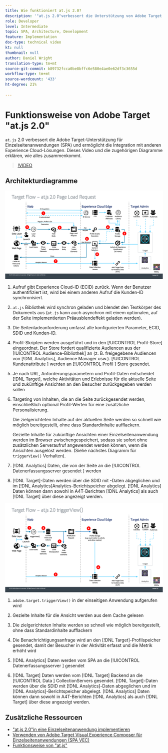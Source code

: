 ```yaml
---
title: Wie funktioniert at.js 2.0?
description: '"at.js 2.0"verbessert die Unterstützung von Adobe Target für Einzelseitenanwendungen (SPA) und ermöglicht die Integration mit anderen Experience Cloud-Lösungen. Dieses Video und die zugehörigen Diagramme erklären, wie alles zusammenkommt.'
role: Developer
level: Intermediate
topic: SPA, Architecture, Development
feature: Implementation
doc-type: technical video
kt: null
thumbnail: null
author: Daniel Wright
translation-type: tm+mt
source-git-commit: b89732fcca0be8bffc6e580e4ae0e62df3c3655d
workflow-type: tm+mt
source-wordcount: '433'
ht-degree: 21%

---
```



# Funktionsweise von Adobe Target &quot;at.js 2.0&quot;

`at.js` 2.0 verbessert die Adobe Target-Unterstützung für Einzelseitenanwendungen (SPA) und ermöglicht die Integration mit anderen Experience Cloud-Lösungen. Dieses Video und die zugehörigen Diagramme erklären, wie alles zusammenkommt.

>[!VIDEO](https://video.tv.adobe.com/v/26250?quality=12)

## Architekturdiagramme

![at.js 2.0-Verhalten beim Laden der Seite](assets/pageload.png)

1. Aufruf gibt Experience Cloud-ID (ECID) zurück. Wenn der Benutzer authentifiziert ist, wird bei einem anderen Aufruf die Kunden-ID synchronisiert.

1. `at.js` Bibliothek wird synchron geladen und blendet den Textkörper des Dokuments aus (`at.js` kann auch asynchron mit einem optionalen, auf der Seite implementierten Präausblendeffekt geladen werden).

1. Die Seitenladeanforderung umfasst alle konfigurierten Parameter, ECID, SDID und Kunden-ID.

1. Profil-Skripten werden ausgeführt und in den [!UICONTROL Profil-Store] eingeordnet. Der Store fordert qualifizierte Audiencen aus der [!UICONTROL Audience-Bibliothek] an (z. B. freigegebene Audiencen von [!DNL Analytics], Audience Manager usw.). [!UICONTROL Kundenattribute ] werden an  [!UICONTROL Profil ] Store gesendet.
1. Je nach URL, Anforderungsparametern und Profil-Daten entscheidet [!DNL Target], welche Aktivitäten und Erlebnisse für die aktuelle Seite und zukünftige Ansichten an den Besucher zurückgegeben werden sollen

1. Targeting von Inhalten, die an die Seite zurückgesendet werden, einschließlich optional Profil-Werten für eine zusätzliche Personalisierung.

   Die zielgerichteten Inhalte auf der aktuellen Seite werden so schnell wie möglich bereitgestellt, ohne dass Standardinhalte aufflackern.

   Gezielte Inhalte für zukünftige Ansichten einer Einzelseitenanwendung werden im Browser zwischengespeichert, sodass sie sofort ohne zusätzlichen Serveraufruf angewendet werden können, wenn die Ansichten ausgelöst werden. (Siehe nächstes Diagramm für `triggerView()` Verhalten).

1. [!DNL Analytics] Daten, die von der Seite an die  [!UICONTROL Datenerfassungsserver gesendet ] werden
1. [!DNL Target]-Daten werden über die SDID mit -Daten abgeglichen und im [!DNL Analytics]Analytics-Berichtspeicher abgelegt. [!DNL Analytics] Daten können dann sowohl in A4T-Berichten  [!DNL Analytics] als auch  [!DNL Target] über diese angezeigt werden.

![Verhalten von at.js 2.0 bei Verwendung der Funktion &quot;triggerView()&quot;](assets/triggerview.png)

1. `adobe.target.triggerView()` in der einseitigen Anwendung aufgerufen wird
1. Gezielte Inhalte für die Ansicht werden aus dem Cache gelesen

1. Die zielgerichteten Inhalte werden so schnell wie möglich bereitgestellt, ohne dass Standardinhalte aufflackern

1. Die Benachrichtigungsanfrage wird an den [!DNL Target]-Profilspeicher gesendet, damit der Besucher in der Aktivität erfasst und die Metrik erhöht wird
1. [!DNL Analytics] Daten werden vom SPA an die  [!UICONTROL Datenerfassungsserver ] gesendet

1. [!DNL Target] Daten werden vom  [!DNL Target] Backend an die  [!UICONTROL Data ] CollectionServers gesendet. [!DNL Target]-Daten werden über die SDID mit [!DNL Analytics]-Daten abgeglichen und im [!DNL Analytics]-Berichtspeicher abgelegt. [!DNL Analytics] Daten können dann sowohl in A4T-Berichten  [!DNL Analytics] als auch  [!DNL Target] über diese angezeigt werden.

## Zusätzliche Ressourcen

* [&quot;at.js 2.0&quot;in eine Einzelseitenanwendung implementieren](implement-atjs-20-in-a-single-page-application.md)
* [Verwenden von Adobe Target Visual Experience Composer für Einzelseitenanwendungen (SPA VEC)](../experiences/use-the-visual-experience-composer-for-single-page-applications.md)
* [Funktionsweise von &quot;at.js&quot;](https://docs.adobe.com/content/help/en/target/using/implement-target/client-side/at-js/how-atjs-works.html)